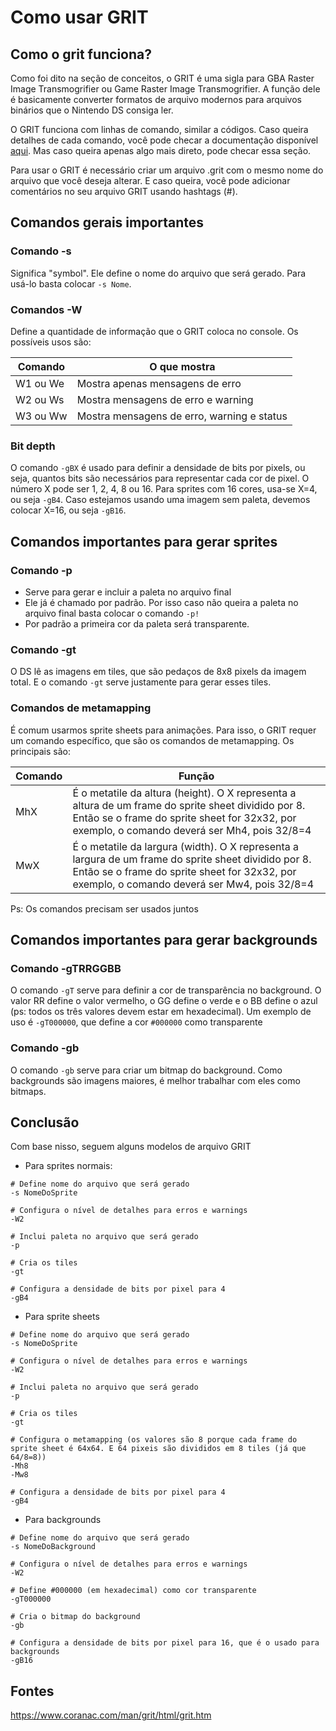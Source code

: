 # Como usar GRIT
## Como o grit funciona?
Como foi dito na seção de conceitos, o GRIT é uma sigla para GBA Raster Image Transmogrifier ou Game Raster Image Transmogrifier.  A função dele é basicamente converter formatos de arquivo modernos para arquivos binários que o Nintendo DS consiga ler. 

O GRIT funciona com linhas de comando, similar a códigos. Caso queira detalhes de cada comando, você pode checar a documentação disponível [aqui](https://www.coranac.com/man/grit/html/grit.htm). Mas caso queira apenas algo mais direto, pode checar essa seção.

Para usar o GRIT é necessário criar um arquivo .grit com o mesmo nome do arquivo que você deseja alterar. E caso queira, você pode adicionar comentários no seu arquivo GRIT usando hashtags (#).

## Comandos gerais importantes
### Comando -s
Significa "symbol". Ele define o nome do arquivo que será gerado. Para usá-lo basta colocar `-s Nome`.

### Comandos -W
Define a quantidade de informação que o GRIT coloca no console. Os possíveis usos são:

|**Comando**|**O que mostra**|
|---|---|
|W1 ou We|Mostra apenas mensagens de erro|
|W2 ou Ws|Mostra mensagens de erro e warning|
|W3 ou Ww|Mostra mensagens de erro, warning e status|

### Bit depth
O comando `-gBX` é usado para definir a densidade de bits por pixels, ou seja, quantos bits são necessários para representar cada cor de pixel. O número X pode ser 1, 2, 4, 8 ou 16. Para sprites com 16 cores, usa-se X=4, ou seja `-gB4`. Caso estejamos usando uma imagem sem paleta, devemos colocar X=16, ou seja `-gB16`.

## Comandos importantes para gerar sprites
### Comando -p
- Serve para gerar e incluir a paleta no arquivo final
- Ele já é chamado por padrão. Por isso caso não queira a paleta no arquivo final basta colocar o comando `-p!`
- Por padrão a primeira cor da paleta será transparente. 

### Comando -gt
O DS lê as imagens em tiles, que são pedaços de 8x8 pixels da imagem total. E o comando `-gt` serve justamente para gerar esses tiles.

### Comandos de metamapping
É comum usarmos sprite sheets para animações. Para isso, o GRIT requer um comando específico, que são os comandos de metamapping. Os principais são: 

|**Comando**|**Função**|
|---|---|
|MhX|É o metatile da altura (height). O X representa a altura de um frame do sprite sheet dividido por 8. Então se o frame do sprite sheet for 32x32, por exemplo, o comando deverá ser Mh4, pois 32/8=4|
|MwX|É o metatile da largura (width). O X representa a largura de um frame do sprite sheet dividido por 8. Então se o frame do sprite sheet  for 32x32, por exemplo, o comando deverá ser Mw4, pois 32/8=4|
Ps: Os comandos precisam ser usados juntos


## Comandos importantes para gerar backgrounds
###  Comando  -gTRRGGBB
O comando `-gT` serve para definir a cor de transparência no background. O valor RR define o valor vermelho, o GG define o verde e o BB define o azul (ps: todos os três valores devem estar em hexadecimal).
Um exemplo de uso é `-gT000000`, que define a cor `#000000` como transparente

### Comando -gb
O comando `-gb` serve para criar um bitmap do background. Como backgrounds são imagens maiores, é melhor trabalhar com eles como bitmaps.

## Conclusão
Com base nisso, seguem alguns modelos de arquivo GRIT
- Para sprites normais:
```GRIT
# Define nome do arquivo que será gerado
-s NomeDoSprite

# Configura o nível de detalhes para erros e warnings
-W2

# Inclui paleta no arquivo que será gerado
-p

# Cria os tiles
-gt

# Configura a densidade de bits por pixel para 4
-gB4
```
- Para sprite sheets
```GRIT
# Define nome do arquivo que será gerado
-s NomeDoSprite

# Configura o nível de detalhes para erros e warnings
-W2

# Inclui paleta no arquivo que será gerado
-p

# Cria os tiles
-gt

# Configura o metamapping (os valores são 8 porque cada frame do sprite sheet é 64x64. E 64 pixeis são divididos em 8 tiles (já que 64/8=8))
-Mh8
-Mw8

# Configura a densidade de bits por pixel para 4
-gB4
```
- Para backgrounds
```GRIT
# Define nome do arquivo que será gerado
-s NomeDoBackground

# Configura o nível de detalhes para erros e warnings
-W2

# Define #000000 (em hexadecimal) como cor transparente
-gT000000

# Cria o bitmap do background
-gb

# Configura a densidade de bits por pixel para 16, que é o usado para backgrounds
-gB16

```

## Fontes
https://www.coranac.com/man/grit/html/grit.htm